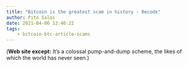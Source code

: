 ```yaml
---
title: "Bitcoin is the greatest scam in history - Recode"
author: Pito Salas
date: 2021-04-06 13:40:22
tags:
    - bitcoin-btc-article-scams
---
```



(**Web site except:** It’s a colossal pump-and-dump scheme, the likes of which the world has never seen.) 
